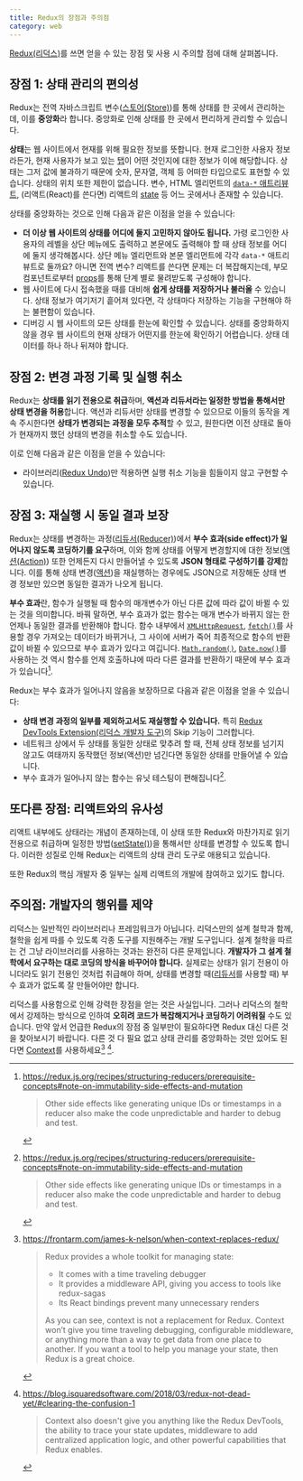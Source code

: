 ```yaml
---
title: Redux의 장점과 주의점
category: web
---
```


[Redux(리덕스)](https://redux.js.org/)를 쓰면 얻을 수 있는 장점 및 사용 시 주의할 점에 대해 살펴봅니다.

## 장점 1: 상태 관리의 편의성

Redux는 전역 자바스크립트 변수([스토어(Store)](https://redux.js.org/glossary#store))를 통해 상태를 한 곳에서 관리하는데, 이를 **중앙화**라 합니다. 중앙화로 인해 상태를 한 곳에서 편리하게 관리할 수 있습니다.

**상태**는 웹 사이트에서 현재를 위해 필요한 정보를 뜻합니다. 현재 로그인한 사용자 정보라든가, 현재 사용자가 보고 있는 [탭](https://react-bootstrap.github.io/components/tabs/)이 어떤 것인지에 대한 정보가 이에 해당합니다. 상태는 그저 값에 불과하기 때문에 숫자, 문자열, 객체 등 어떠한 타입으로도 표현할 수 있습니다. 상태의 위치 또한 제한이 없습니다. 변수, HTML 엘리먼트의 [`data-*` 애트리뷰트](https://developer.mozilla.org/en-US/docs/Learn/HTML/Howto/Use_data_attributes), (리액트(React)를 쓴다면) 리액트의 [state](https://reactjs.org/docs/glossary.html#state) 등 어느 곳에서나 존재할 수 있습니다.

상태를 중앙화하는 것으로 인해 다음과 같은 이점을 얻을 수 있습니다:

- **더 이상 웹 사이트의 상태를 어디에 둘지 고민하지 않아도 됩니다.** 가령 로그인한 사용자의 레벨을 상단 메뉴에도 출력하고 본문에도 출력해야 할 때 상태 정보를 어디에 둘지 생각해봅시다. 상단 메뉴 엘리먼트와 본문 엘리먼트에 각각 `data-*` 애트리뷰트로 둘까요? 아니면 전역 변수? 리액트를 쓴다면 문제는 더 복잡해지는데, 부모 컴포넌트로부터 [props](https://reactjs.org/docs/glossary.html#props)를 통해 단계 별로 물려받도록 구성해야 합니다.
- 웹 사이트에 다시 접속했을 때를 대비해 **쉽게 상태를 저장하거나 불러올** 수 있습니다. 상태 정보가 여기저기 흩어져 있다면, 각 상태마다 저장하는 기능을 구현해야 하는 불편함이 있습니다.
- 디버깅 시 웹 사이트의 모든 상태를 한눈에 확인할 수 있습니다. 상태를 중앙화하지 않을 경우 웹 사이트의 현재 상태가 어떤지를 한눈에 확인하기 어렵습니다. 상태 데이터를 하나 하나 뒤져야 합니다. 

## 장점 2: 변경 과정 기록 및 실행 취소

Redux는 **상태를 읽기 전용으로 취급**하며, **액션과 리듀서라는 일정한 방법을 통해서만 상태 변경을 허용**합니다. 액션과 리듀서만 상태를 변경할 수 있으므로 이들의 동작을 계속 주시한다면 **상태가 변경되는 과정을 모두 추적**할 수 있고, 원한다면 이전 상태로 돌아가 현재까지 했던 상태의 변경을 취소할 수도 있습니다.

이로 인해 다음과 같은 이점을 얻을 수 있습니다:

- 라이브러리([Redux Undo](https://redux.js.org/recipes/implementing-undo-history#using-redux-undo))만 적용하면 실행 취소 기능을 힘들이지 않고 구현할 수 있습니다.

## 장점 3: 재실행 시 동일 결과 보장

Redux는 상태를 변경하는 과정([리듀서(Reducer)](https://redux.js.org/glossary#reducer))에서 **부수 효과(side effect)가 일어나지 않도록 코딩하기를 요구**하며, 이와 함께 상태를 어떻게 변경할지에 대한 정보([액션(Action)](https://redux.js.org/glossary#action)) 또한 언제든지 다시 만들어낼 수 있도록 **JSON 형태로 구성하기를 강제**합니다. 이를 통해 상태 변경([액션](https://redux.js.org/glossary#action))을 재실행하는 경우에도 JSON으로 저장해둔 상태 변경 정보만 있으면 동일한 결과가 나오게 됩니다.

**부수 효과**란, 함수가 실행될 때 함수의 매개변수가 아닌 다른 값에 따라 값이 바뀔 수 있는 것을 의미합니다. 바꿔 말하면, 부수 효과가 없는 함수는 매개 변수가 바뀌지 않는 한 언제나 동일한 결과를 반환해야 합니다. 함수 내부에서 [`XMLHttpRequest`](https://developer.mozilla.org/en-US/docs/Web/API/XMLHttpRequest), [`fetch()`](https://developer.mozilla.org/en-US/docs/Web/API/Fetch_API)를 사용할 경우 가져오는 데이터가 바뀌거나, 그 사이에 서버가 죽어 최종적으로 함수의 반환값이 바뀔 수 있으므로 부수 효과가 있다고 여깁니다. [`Math.random()`](https://developer.mozilla.org/en-US/docs/Web/JavaScript/Reference/Global_Objects/Math/random), [`Date.now()`](https://developer.mozilla.org/en-US/docs/Web/JavaScript/Reference/Global_Objects/Date/now)를 사용하는 것 역시 함수를 언제 호출하냐에 따라 다른 결과를 반환하기 때문에 부수 효과가 있습니다[^side-effects].

[^side-effects]:
    <https://redux.js.org/recipes/structuring-reducers/prerequisite-concepts#note-on-immutability-side-effects-and-mutation>
    
    > Other side effects like generating unique IDs or timestamps in a reducer also make the code unpredictable and harder to debug and test.

Redux는 부수 효과가 일어나지 않음을 보장하므로 다음과 같은 이점을 얻을 수 있습니다:

- **상태 변경 과정의 일부를 제외하고서도 재실행할 수 있습니다.** 특히 [Redux DevTools Extension(리덕스 개발자 도구)](http://extension.remotedev.io/)의 Skip 기능이 그러합니다.
- 네트워크 상에서 두 상태를 동일한 상태로 맞추려 할 때, 전체 상태 정보를 넘기지 않고도 여태까지 동작했던 정보(액션)만 넘긴다면 동일한 상태를 만들어낼 수 있습니다. 
- 부수 효과가 일어나지 않는 함수는 유닛 테스팅이 편해집니다[^side-effects].

## 또다른 장점: 리액트와의 유사성

리액트 내부에도 상태라는 개념이 존재하는데, 이 상태 또한 Redux와 마찬가지로 읽기 전용으로 취급하며 일정한 방법([setState()](https://reactjs.org/docs/react-component.html#setstate))을 통해서만 상태를 변경할 수 있도록 합니다. 이러한 성질로 인해 Redux는 리액트의 상태 관리 도구로 애용되고 있습니다.

또한 Redux의 핵심 개발자 중 일부는 실제 리액트의 개발에 참여하고 있기도 합니다.

## 주의점: 개발자의 행위를 제약

리덕스는 일반적인 라이브러리나 프레임워크가 아닙니다. 리덕스만의 설계 철학과 함께, 철학을 쉽게 따를 수 있도록 각종 도구를 지원해주는 개발 도구입니다. 설계 철학을 따르는 건 그냥 라이브러리를 사용하는 것과는 완전히 다른 문제입니다. **개발자가 그 설계 철학에서 요구하는 대로 코딩의 방식을 바꾸어야 합니다.** 실제로는 상태가 읽기 전용이 아니더라도 읽기 전용인 것처럽 취급해야 하며, 상태를 변경할 때([리듀서](https://redux.js.org/glossary#reducer)를 사용할 때) 부수 효과가 없도록 잘 만들어야만 합니다.

리덕스를 사용함으로 인해 강력한 장점을 얻는 것은 사실입니다. 그러나 리덕스의 철학에서 강제하는 방식으로 인하여 **오히려 코드가 복잡해지거나 코딩하기 어려워질** 수도 있습니다. 만약 앞서 언급한 Redux의 장점 중 일부만이 필요하다면 Redux 대신 다른 것을 찾아보시기 바랍니다. 다른 것 다 필요 없고 상태 관리를 중앙화하는 것만 있어도 된다면 [Context](https://reactjs.org/docs/context.html)를 사용하세요[^when-context-replaces-redux] [^redux-not-dead-yet].

[^when-context-replaces-redux]:
    <https://frontarm.com/james-k-nelson/when-context-replaces-redux/>

    > Redux provides a whole toolkit for managing state:
    >
    > - It comes with a time traveling debugger
    > - It provides a middleware API, giving you access to tools like redux-sagas
    > - Its React bindings prevent many unnecessary renders
    >
    > As you can see, context is not a replacement for Redux. Context won’t give you time traveling debugging, configurable middleware, or anything more than a way to get data from one place to another. If you want a tool to help you manage your state, then Redux is a great choice.
    
[^redux-not-dead-yet]:
    <https://blog.isquaredsoftware.com/2018/03/redux-not-dead-yet/#clearing-the-confusion-1>

    > Context also doesn't give you anything like the Redux DevTools, the ability to trace your state updates, middleware to add centralized application logic, and other powerful capabilities that Redux enables.
